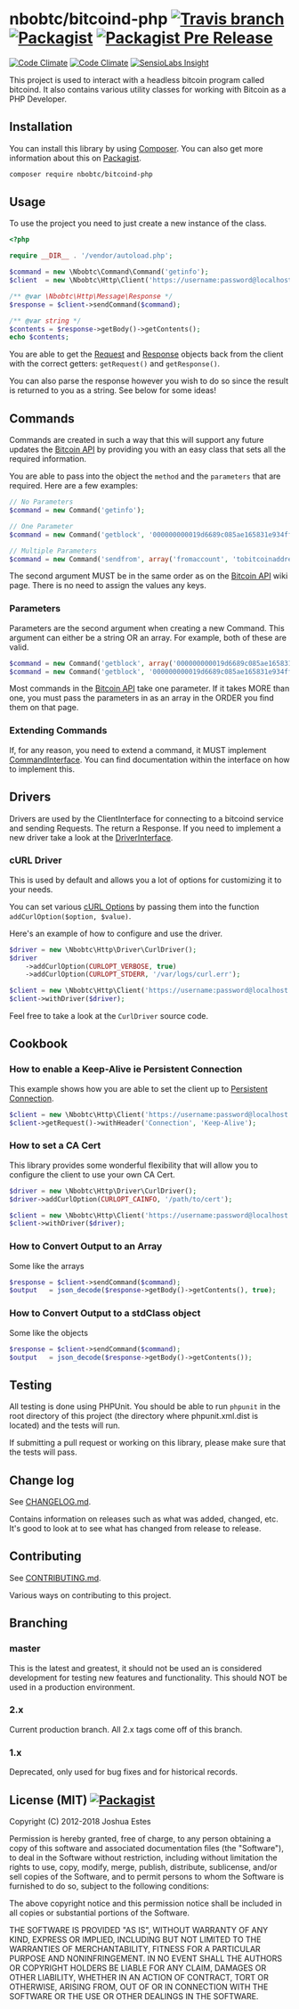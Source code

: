 nbobtc/bitcoind-php [![Travis branch](https://img.shields.io/travis/nbobtc/bitcoind-php/2.x.svg)](https://travis-ci.org/nbobtc/bitcoind-php) [![Packagist](https://img.shields.io/packagist/v/nbobtc/bitcoind-php.svg)](https://packagist.org/packages/nbobtc/bitcoind-php) [![Packagist Pre Release](https://img.shields.io/packagist/vpre/nbobtc/bitcoind-php.svg)](https://packagist.org/packages/nbobtc/bitcoind-php)
===================

[![Code Climate](https://img.shields.io/codeclimate/github/nbobtc/bitcoind-php.svg)](https://codeclimate.com/github/nbobtc/bitcoind-php) [![Code Climate](https://img.shields.io/codeclimate/coverage/github/nbobtc/bitcoind-php.svg)](https://codeclimate.com/github/nbobtc/bitcoind-php) [![SensioLabs Insight](https://img.shields.io/sensiolabs/i/c7af9182-f53b-4164-820d-46e7499252f3.svg)](https://insight.sensiolabs.com/projects/c7af9182-f53b-4164-820d-46e7499252f3)

This project is used to interact with a headless bitcoin program called
bitcoind. It also contains various utility classes for working with Bitcoin as a
PHP Developer.

## Installation

You can install this library by using [Composer]. 
You can also get more information about this on [Packagist].

```bash
composer require nbobtc/bitcoind-php
```

## Usage

To use the project you need to just create a new instance of the class.

```php
<?php

require __DIR__ . '/vendor/autoload.php';

$command = new \Nbobtc\Command\Command('getinfo');
$client  = new \Nbobtc\Http\Client('https://username:password@localhost:18332');

/** @var \Nbobtc\Http\Message\Response */
$response = $client->sendCommand($command);

/** @var string */
$contents = $response->getBody()->getContents();
echo $contents;


```

You are able to get the [Request] and [Response] objects back from
the client with the correct getters: `getRequest()` and `getResponse()`.

You can also parse the response however you wish to do so since the result is
returned to you as a string. See below for some ideas!

## Commands

Commands are created in such a way that this will support any future updates the
[Bitcoin API] by providing you with an easy class that sets all the required
information.

You are able to pass into the object the `method` and the `parameters` that are
required. Here are a few examples:

```php
// No Parameters
$command = new Command('getinfo');

// One Parameter
$command = new Command('getblock', '000000000019d6689c085ae165831e934ff763ae46a2a6c172b3f1b60a8ce26f');

// Multiple Parameters
$command = new Command('sendfrom', array('fromaccount', 'tobitcoinaddress', 'amount'));
```

The second argument MUST be in the same order as on the [Bitcoin API] wiki page.
There is no need to assign the values any keys.

### Parameters

Parameters are the second argument when creating a new Command. This argument
can either be a string OR an array. For example, both of these are valid.

```php
$command = new Command('getblock', array('000000000019d6689c085ae165831e934ff763ae46a2a6c172b3f1b60a8ce26f'));
$command = new Command('getblock', '000000000019d6689c085ae165831e934ff763ae46a2a6c172b3f1b60a8ce26f');
```

Most commands in the [Bitcoin API] take one parameter. If it takes MORE than
one, you must pass the parameters in as an array in the ORDER you find them on
that page.

### Extending Commands

If, for any reason, you need to extend a command, it MUST implement
[CommandInterface]. You can find documentation within the interface on how to
implement this.

## Drivers

Drivers are used by the ClientInterface for connecting to a bitcoind service and
sending Requests. The return a Response. If you need to implement a new driver
take a look at the [DriverInterface].

### cURL Driver

This is used by default and allows you a lot of options for customizing it to
your needs.

You can set various [cURL Options] by passing them into the function
`addCurlOption($option, $value)`.

Here's an example of how to configure and use the driver.

```php
$driver = new \Nbobtc\Http\Driver\CurlDriver();
$driver
    ->addCurlOption(CURLOPT_VERBOSE, true)
    ->addCurlOption(CURLOPT_STDERR, '/var/logs/curl.err');

$client = new \Nbobtc\Http\Client('https://username:password@localhost:18332');
$client->withDriver($driver);
```

Feel free to take a look at the `CurlDriver` source code.

## Cookbook

### How to enable a Keep-Alive ie Persistent Connection

This example shows how you are able to set the client up to [Persistent
Connection].

```php
$client = new \Nbobtc\Http\Client('https://username:password@localhost:18332');
$client->getRequest()->withHeader('Connection', 'Keep-Alive');
```

### How to set a CA Cert

This library provides some wonderful flexibility that will allow you to
configure the client to use your own CA Cert.

```php
$driver = new \Nbobtc\Http\Driver\CurlDriver();
$driver->addCurlOption(CURLOPT_CAINFO, '/path/to/cert');

$client = new \Nbobtc\Http\Client('https://username:password@localhost:18332');
$client->withDriver($driver);
```

### How to Convert Output to an Array

Some like the arrays

```php
$response = $client->sendCommand($command);
$output   = json_decode($response->getBody()->getContents(), true);
```

### How to Convert Output to a stdClass object

Some like the objects

```php
$response = $client->sendCommand($command);
$output   = json_decode($response->getBody()->getContents());
```

## Testing

All testing is done using PHPUnit. You should be able to run `phpunit` in the
root directory of this project (the directory where phpunit.xml.dist is located)
and the tests will run.

If submitting a pull request or working on this library, please make sure that
the tests will pass.

## Change log

See [CHANGELOG.md].

Contains information on releases such as what was added, changed, etc. It's good
to look at to see what has changed from release to release.

## Contributing

See [CONTRIBUTING.md].

Various ways on contributing to this project.

## Branching

### master

This is the latest and greatest, it should not be used an is considered
development for testing new features and functionality. This should NOT be used
in a production environment.

### 2.x

Current production branch. All 2.x tags come off of this branch.

### 1.x

Deprecated, only used for bug fixes and for historical records.

## License (MIT) [![Packagist](https://img.shields.io/packagist/l/nbobtc/bitcoind-php.svg)](https://github.com/nbobtc/bitcoind-php/blob/2.x/LICENSE)

Copyright (C) 2012-2018 Joshua Estes

Permission is hereby granted, free of charge, to any person obtaining a copy of
this software and associated documentation files (the "Software"), to deal in
the Software without restriction, including without limitation the rights to
use, copy, modify, merge, publish, distribute, sublicense, and/or sell copies of
the Software, and to permit persons to whom the Software is furnished to do so,
subject to the following conditions:

The above copyright notice and this permission notice shall be included in all
copies or substantial portions of the Software.

THE SOFTWARE IS PROVIDED "AS IS", WITHOUT WARRANTY OF ANY KIND, EXPRESS OR
IMPLIED, INCLUDING BUT NOT LIMITED TO THE WARRANTIES OF MERCHANTABILITY, FITNESS
FOR A PARTICULAR PURPOSE AND NONINFRINGEMENT. IN NO EVENT SHALL THE AUTHORS OR
COPYRIGHT HOLDERS BE LIABLE FOR ANY CLAIM, DAMAGES OR OTHER LIABILITY, WHETHER
IN AN ACTION OF CONTRACT, TORT OR OTHERWISE, ARISING FROM, OUT OF OR IN
CONNECTION WITH THE SOFTWARE OR THE USE OR OTHER DEALINGS IN THE SOFTWARE.

[Composer]: https://getcomposer.org/
[Packagist]: https://packagist.org/packages/nbobtc/bitcoind-php
[CHANGELOG.md]: https://github.com/nbobtc/bitcoind-php/blob/2.x/CHANGELOG.md
[CONTRIBUTING.md]: https://github.com/nbobtc/bitcoind-php/blob/2.x/CONTRIBUTING.md
[Bitcoin API]: https://en.bitcoin.it/wiki/Original_Bitcoin_client/API_Calls_list
[Persistent Connection]: http://en.wikipedia.org/wiki/HTTP_persistent_connection
[cURL Options]: http://php.net/manual/en/function.curl-setopt.php
[Releases]: https://github.com/nbobtc/bitcoind-php/releases
[CommandInterface]: https://github.com/nbobtc/bitcoind-php/blob/2.x/src/Command/CommandInterface.php
[Request]: https://github.com/nbobtc/bitcoind-php/blob/2.x/src/Http/Message/Request.php
[Response]: https://github.com/nbobtc/bitcoind-php/blob/2.x/src/Http/Message/Response.php
[DriverInterface]: https://github.com/nbobtc/bitcoind-php/blob/2.x/src/Http/Driver/DriverInterface.php
